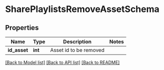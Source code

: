 # SharePlaylistsRemoveAssetSchema

## Properties
Name | Type | Description | Notes
------------ | ------------- | ------------- | -------------
**id_asset** | **int** | Asset id to be removed | 

[[Back to Model list]](../README.md#documentation-for-models) [[Back to API list]](../README.md#documentation-for-api-endpoints) [[Back to README]](../README.md)


